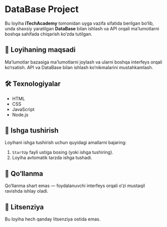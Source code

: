 # DataBase Project

Bu loyiha **iTechAcademy** tomonidan uyga vazifa sifatida berilgan bo‘lib, unda shaxsiy yaratilgan **DataBase** bilan ishlash va API orqali ma’lumotlarni boshqa sahifada chiqarish ko‘zda tutilgan.

## 📌 Loyihaning maqsadi

Ma’lumotlar bazasiga ma’lumotlarni joylash va ularni boshqa interfeys orqali ko‘rsatish. API va DataBase bilan ishlash ko‘nikmalarini mustahkamlash.

## 🛠 Texnologiyalar

- HTML
- CSS
- JavaScript
- Node.js

## 🚀 Ishga tushirish

Loyihani ishga tushirish uchun quyidagi amallarni bajaring:

1. `StartUp` fayli ustiga bosing (yoki ishga tushiring).
2. Loyiha avtomatik tarzda ishga tushadi.

## 📘 Qo‘llanma

Qo‘llanma shart emas — foydalanuvchi interfeys orqali o‘zi mustaqil ravishda ishlay oladi.

## 📝 Litsenziya

Bu loyiha hech qanday litsenziya ostida emas.
